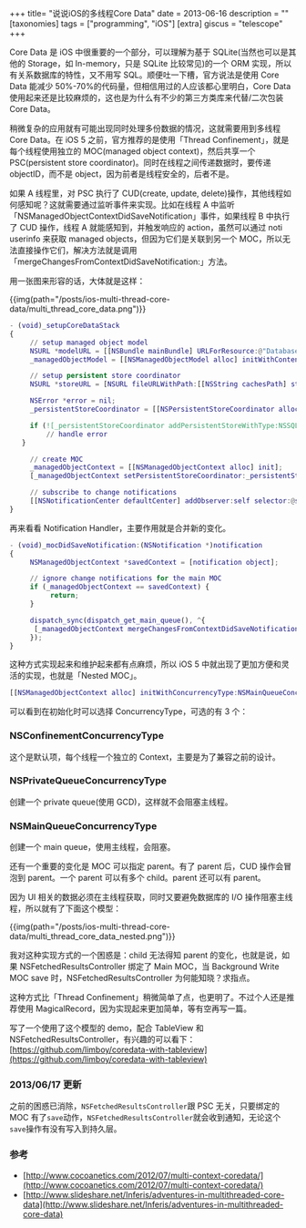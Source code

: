 +++
title= "说说iOS的多线程Core Data"
date = 2013-06-16
description = ""
[taxonomies]
tags = ["programming", "iOS"]
[extra]
giscus = "telescope"
+++

Core Data 是 iOS 中很重要的一个部分，可以理解为基于 SQLite(当然也可以是其他的 Storage，如 In-memory，只是 SQLite 比较常见)的一个 ORM 实现，所以有关系数据库的特性，又不用写 SQL。顺便吐一下槽，官方说法是使用 Core Data 能减少 50%-70%的代码量，但相信用过的人应该都心里明白，Core Data 使用起来还是比较麻烦的，这也是为什么有不少的第三方类库来代替/二次包装 Core Data。

稍微复杂的应用就有可能出现同时处理多份数据的情况，这就需要用到多线程 Core Data。在 iOS 5 之前，官方推荐的是使用「Thread Confinement」，就是每个线程使用独立的 MOC(managed object context)，然后共享一个 PSC(persistent store coordinator)。同时在线程之间传递数据时，要传递 objectID，而不是 object，因为前者是线程安全的，后者不是。

如果 A 线程里，对 PSC 执行了 CUD(create, update, delete)操作，其他线程如何感知呢？这就需要通过监听事件来实现。比如在线程 A 中监听「NSManagedObjectContextDidSaveNotification」事件，如果线程 B 中执行了 CUD 操作，线程 A 就能感知到，并触发响应的 action，虽然可以通过 noti userinfo 来获取 managed objects，但因为它们是关联到另一个 MOC，所以无法直接操作它们，解决方法就是调用「mergeChangesFromContextDidSaveNotification:」方法。

用一张图来形容的话，大体就是这样：

{{img(path="/posts/ios-multi-thread-core-data/multi_thread_core_data.png")}}

```m
- (void)_setupCoreDataStack
{
     // setup managed object model
     NSURL *modelURL = [[NSBundle mainBundle] URLForResource:@"Database" withExtension:@"momd"];
     _managedObjectModel = [[NSManagedObjectModel alloc] initWithContentsOfURL:modelURL];

     // setup persistent store coordinator
     NSURL *storeURL = [NSURL fileURLWithPath:[[NSString cachesPath] stringByAppendingPathComponent:@"Database.db"]];

     NSError *error = nil;
     _persistentStoreCoordinator = [[NSPersistentStoreCoordinator alloc] initWithManagedObjectModel:_managedObjectModel];

     if (![_persistentStoreCoordinator addPersistentStoreWithType:NSSQLiteStoreType configuration:nil URL:storeURL options:nil error:&amp;error]) {
   	     // handle error
   }

     // create MOC
     _managedObjectContext = [[NSManagedObjectContext alloc] init];
     [_managedObjectContext setPersistentStoreCoordinator:_persistentStoreCoordinator];

     // subscribe to change notifications
     [[NSNotificationCenter defaultCenter] addObserver:self selector:@selector(_mocDidSaveNotification:) name:NSManagedObjectContextDidSaveNotification object:nil];
}
```

再来看看 Notification Handler，主要作用就是合并新的变化。

```m
- (void)_mocDidSaveNotification:(NSNotification *)notification
{
     NSManagedObjectContext *savedContext = [notification object];

     // ignore change notifications for the main MOC
     if (_managedObjectContext == savedContext) {
          return;
     }

     dispatch_sync(dispatch_get_main_queue(), ^{
      [_managedObjectContext mergeChangesFromContextDidSaveNotification:notification];
     });
}
```

这种方式实现起来和维护起来都有点麻烦，所以 iOS 5 中就出现了更加方便和灵活的实现，也就是「Nested MOC」。

```m
[[NSManagedObjectContext alloc] initWithConcurrencyType:NSMainQueueConcurrencyType];
```

可以看到在初始化时可以选择 ConcurrencyType，可选的有 3 个：

### NSConfinementConcurrencyType

这个是默认项，每个线程一个独立的 Context，主要是为了兼容之前的设计。

### NSPrivateQueueConcurrencyType

创建一个 private queue(使用 GCD)，这样就不会阻塞主线程。

### NSMainQueueConcurrencyType

创建一个 main queue，使用主线程，会阻塞。

还有一个重要的变化是 MOC 可以指定 parent。有了 parent 后，CUD 操作会冒泡到 parent。一个 parent 可以有多个 child。parent 还可以有 parent。

因为 UI 相关的数据必须在主线程获取，同时又要避免数据库的 I/O 操作阻塞主线程，所以就有了下面这个模型：

{{img(path="/posts/ios-multi-thread-core-data/multi_thread_core_data_nested.png")}}

我对这种实现方式的一个困惑是：child 无法得知 parent 的变化，也就是说，如果 NSFetchedResultsController 绑定了 Main MOC，当 Background Write MOC save 时，NSFetchedResultsController 为何能知晓？求指点。

这种方式比「Thread Confinement」稍微简单了点，也更明了。不过个人还是推荐使用 MagicalRecord，因为实现起来更加简单，等有空再写一篇。

写了一个使用了这个模型的 demo，配合 TableView 和 NSFetchedResultsController，有兴趣的可以看下：[https://github.com/limboy/coredata-with-tableview](https://github.com/limboy/coredata-with-tableview)

### 2013/06/17 更新

之前的困惑已消除，`NSFetchedResultsController`跟 PSC 无关，只要绑定的 MOC 有了`save`动作，`NSFetchedResultsController`就会收到通知，无论这个`save`操作有没有写入到持久层。

### 参考

- [http://www.cocoanetics.com/2012/07/multi-context-coredata/](http://www.cocoanetics.com/2012/07/multi-context-coredata/)
- [http://www.slideshare.net/Inferis/adventures-in-multithreaded-core-data](http://www.slideshare.net/Inferis/adventures-in-multithreaded-core-data)
